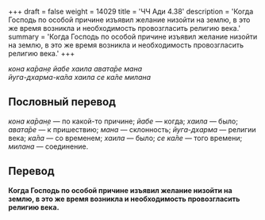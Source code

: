 +++
draft = false
weight = 14029
title = 'ЧЧ Ади 4.38'
description = 'Когда Господь по особой причине изъявил желание низойти на землю, в это же время возникла и необходимость провозгласить религию века.'
summary = 'Когда Господь по особой причине изъявил желание низойти на землю, в это же время возникла и необходимость провозгласить религию века.'
+++

_кона ка̄ран̣е йабе хаила авата̄ре мана  
йуга-дхарма-ка̄ла хаила се ка̄ле милана_

## Пословный перевод

_кона_ _ка̄ран̣е_ — по какой-то причине; _йабе_ — когда; _хаила_ — было; _авата̄ре_ — к пришествию; _мана_ — склонность; _йуга_\-_дхарма_ — религии века; _ка̄ла_ — со временем; _хаила_ — было; _се_ _ка̄ле_ — того времени; _милана_ — соединение.

## Перевод

**Когда Господь по особой причине изъявил желание низойти на землю, в это же время возникла и необходимость провозгласить религию века.**
